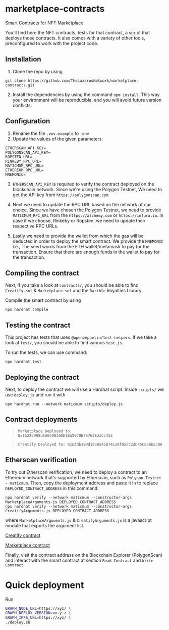 # marketplace-contracts

Smart Contracts for NFT Marketplace

You'll find here the NFT contracts, tests for that contract, a script that deploys those contracts. It also comes with a variety of other tools, preconfigured to work with the project code.

## Installation

1. Clone the repo by using

```shell
git clone https://github.com/TheLazarusNetwork/marketplace-contracts.git
```

2. Install the dependencies by using the command `npm install`.
   This way your environment will be reproducible, and you will avoid future version conflicts.

## Configuration

1. Rename the file `.env.example` to `.env`
2. Update the values of the given parameters:

```shell
ETHERSCAN_API_KEY=
POLYGONSCAN_API_KEY=
ROPSTEN_URL=
RINKEBY_RPC_URL=
MATICMUM_RPC_URL=
ETHEREUM_RPC_URL=
MNEMONIC=
```

3. `ETHERSCAN_API_KEY` is required to verify the contract deployed on the blockchain network. Since we're using the Polygon Testnet, We need to get the API key from `https://polygonscan.com`

4. Next we need to update the RPC URL based on the network of our choice. Since we have chosen the Polygon Testnet, we need to provide `MATICMUM_RPC_URL` from
   the `https://alchemy.com` or `https://infura.io`. In case if we choose, Rinkeby or Ropsten, we need to update their respective RPC URLs.

5. Lastly we need to provide the wallet from which the gas will be deducted in order to deploy the smart contract. We provide the `MNEMONIC` i.e., The seed words from the ETH wallet/metamask to pay for the transaction. Ensure that there are enough funds in the wallet to pay for the transaction.

## Compiling the contract

Next, if you take a look at `contracts/`, you should be able to find `Creatify.sol` & `Marketplace.sol` and the `Rarible` Royalties Library.

Compile the smart contract by using

```shell
npx hardhat compile
```

## Testing the contract

This project has tests that uses `@openzeppelin/test-helpers`. If we take a look at `test/`, you should be able to find various `test.js`.

To run the tests, we can use command:

```shell
npx hardhat test
```

## Deploying the contract

Next, to deploy the contract we will use a Hardhat script. Inside `scripts/` we use `deploy.js` and run it with

```shell
npx hardhat run --network maticmum scripts/deploy.js
```

## Contract deployments

> `Marketplace Deployed to: 0x16225998d1A6C0826DE1Ba8070B76762E2aCc452`

> `Creatify Deployed to: 0xEAdb190d193B545B74139fD5dc2dDF5CEEAbac00`

## Etherscan verification

To try out Etherscan verification, we need to deploy a contract to an Ethereum network that's supported by Etherscan, such as `Polygon Testnet - maticmum`.
Then, copy the deployment address and paste it in to replace `DEPLOYED_CONTRACT_ADDRESS` in this command:

```shell
npx hardhat verify --network maticmum --constructor-args MarketplaceArguments.js DEPLOYED_CONTRACT_ADDRESS
npx hardhat verify --network maticmum --constructor-args CreatifyArguments.js DEPLOYED_CONTRACT_ADDRESS
```

where `MarketplaceArguments.js` & `CreatifyArguments.js` is a javascript module that exports the argument list.

[Creatify contract](https://mumbai.polygonscan.com/address/0xEAdb190d193B545B74139fD5dc2dDF5CEEAbac00#code)

[Marketplace contract](https://mumbai.polygonscan.com/address/0x16225998d1A6C0826DE1Ba8070B76762E2aCc452#code)

Finally, visit the contract address on the Blockchain Explorer (PolygonScan) and interact with the smart contract at section `Read Contract` and `Write Contract`

# Quick deployment

Run

```bash
GRAPH_NODE_URL=https://xyz/ \
GRAPH_DEPLOY_VERSION=vx.y.z \
GRAPH_IPFS_URL=https://xyz/ \
./deploy.sh
```
